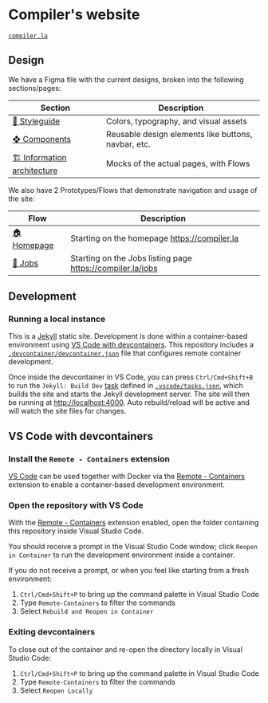 # Compiler's website

[`compiler.la`](https://compiler.la)

## Design

We have a Figma file with the current designs, broken into the following sections/pages:

| Section | Description |
| ------- | ------------ |
| [🎨 Styleguide](https://www.figma.com/file/2gq3WJFdRFDefyHcgFMUGt/Current-compiler.la?node-id=0%3A1) | Colors, typography, and visual assets |
| [❖ Components](https://www.figma.com/file/2gq3WJFdRFDefyHcgFMUGt/Current-compiler.la?node-id=2%3A2) | Reusable design elements like buttons, navbar, etc. |
| [🏗 Information architecture](https://www.figma.com/file/2gq3WJFdRFDefyHcgFMUGt/Current-compiler.la?node-id=2%3A3) | Mocks of the actual pages, with Flows |

We also have 2 Prototypes/Flows that demonstrate navigation and usage of the site:

| Flow | Description |
| ------- | ------------ |
| [🏠 Homepage](https://www.figma.com/proto/2gq3WJFdRFDefyHcgFMUGt/Current-compiler.la?page-id=2%3A3&node-id=8%3A59&viewport=646%2C299%2C0.21&scaling=min-zoom&starting-point-node-id=8%3A59&show-proto-sidebar=1) | Starting on the homepage https://compiler.la |
| [💼 Jobs](https://www.figma.com/proto/2gq3WJFdRFDefyHcgFMUGt/Current-compiler.la?page-id=2%3A3&node-id=10%3A101&viewport=646%2C299%2C0.21&scaling=min-zoom&starting-point-node-id=10%3A101&show-proto-sidebar=1) | Starting on the Jobs listing page https://compiler.la/jobs |

## Development

### Running a local instance

This is a [Jekyll][jekyll] static site. Development is done within a container-based environment using [VS Code with devcontainers](#vs-code-with-devcontainers). This repository includes a [`.devcontainer/devcontainer.json`](devcontainer-config-file) file that configures remote container development.

Once inside the devcontainer in VS Code, you can press `Ctrl/Cmd+Shift+B` to run the `Jekyll: Build Dev` [task](https://code.visualstudio.com/docs/editor/tasks) defined in [`.vscode/tasks.json`][vscode-task-config-file], which builds the site and starts the Jekyll development server. The site will then be running at <http://localhost:4000>. Auto rebuild/reload will be active and will watch the site files for changes.

## VS Code with devcontainers

### Install the `Remote - Containers` extension

[VS Code][vscode] can be used together with Docker via the [Remote - Containers][vscode-containers] extension to enable a container-based development environment.
### Open the repository with VS Code

With the [Remote - Containers][vscode-containers] extension enabled, open the folder containing this repository inside Visual
Studio Code.

You should receive a prompt in the Visual Studio Code window; click `Reopen in Container` to run the development environment
inside a container.

If you do not receive a prompt, or when you feel like starting from a fresh environment:

1. `Ctrl/Cmd+Shift+P` to bring up the command palette in Visual Studio Code
1. Type `Remote-Containers` to filter the commands
1. Select `Rebuild and Reopen in Container`

### Exiting devcontainers

To close out of the container and re-open the directory locally in Visual Studio Code:

1. `Ctrl/Cmd+Shift+P` to bring up the command palette in Visual Studio Code
1. Type `Remote-Containers` to filter the commands
1. Select `Reopen Locally`

[jekyll]: https://jekyllrb.com
[devcontainer-config-file]: https://github.com/compilerla/compiler.la/blob/main/.devcontainer/devcontainer.json
[vscode-task-config-file]: https://github.com/compilerla/compiler.la/blob/main/.vscode/tasks.json
[vscode]: https://code.visualstudio.com/
[vscode-containers]: https://code.visualstudio.com/docs/remote/containers
